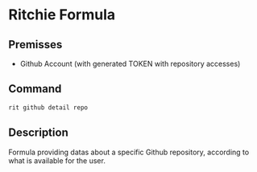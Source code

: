 # Ritchie Formula

## Premisses

- Github Account (with generated TOKEN with repository accesses)

## Command

```bash
rit github detail repo
```

## Description

Formula providing datas about a specific Github repository, according to what is available for the user.
